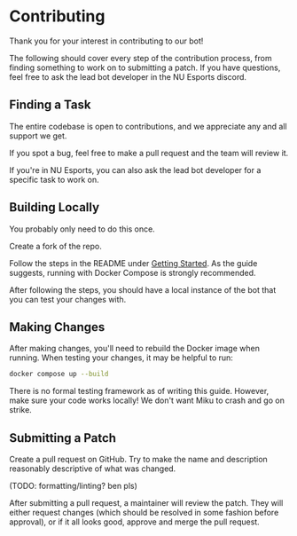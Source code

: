 # Contributing

Thank you for your interest in contributing to our bot!

The following should cover every step of the contribution process, from finding something to work on to submitting a patch. If you have questions, feel free to ask the lead bot developer in the NU Esports discord.

## Finding a Task

The entire codebase is open to contributions, and we appreciate any and all support we get.

If you spot a bug, feel free to make a pull request and the team will review it.

If you're in NU Esports, you can also ask the lead bot developer for a specific task to work on.

## Building Locally

You probably only need to do this once.

Create a fork of the repo.

Follow the steps in the README under [Getting Started](https://github.com/Golf0ned/nu-esports-bot?tab=readme-ov-file#getting-started). As the guide suggests, running with Docker Compose is strongly recommended.

After following the steps, you should have a local instance of the bot that you can test your changes with.

## Making Changes

After making changes, you'll need to rebuild the Docker image when running. When testing your changes, it may be helpful to run:

```bash
docker compose up --build
```

There is no formal testing framework as of writing this guide. However, make sure your code works locally! We don't want Miku to crash and go on strike.

## Submitting a Patch

Create a pull request on GitHub. Try to make the name and description reasonably descriptive of what was changed.

(TODO: formatting/linting? ben pls)

After submitting a pull request, a maintainer will review the patch. They will either request changes (which should be resolved in some fashion before approval), or if it all looks good, approve and merge the pull request.
